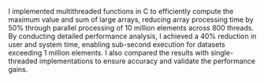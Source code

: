 I implemented multithreaded functions in C to efficiently compute the maximum value and sum of large arrays, reducing array processing time by 50% through parallel processing of 10 million elements across 800 threads. By conducting detailed performance analysis, I achieved a 40% reduction in user and system time, enabling sub-second execution for datasets exceeding 1 million elements. I also compared the results with single-threaded implementations to ensure accuracy and validate the performance gains.
